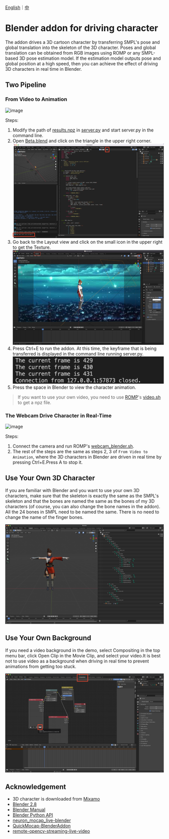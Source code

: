 [English](README.md)｜[中](README.zh_CN.md)

# Blender addon for driving character

The addon drives a 3D cartoon character by transferring SMPL's pose and global translation into the skeleton of the 3D character. Poses and global translation can be obtained from RGB images using ROMP or any SMPL-based 3D pose estimation model. If the estimation model outputs pose and global position at a high speed, then you can achieve the effect of driving 3D characters in real time in Blender.

## Two Pipeline

### From Video to Animation

![image](demo/demo1.gif)

Steps:

1. Modify the path of [results.npz](demo/results.npz) in [server.py](src/server.py) and start server.py in the command line.
2. Open [Beta.blend](blender/Beta.blend) and click on the triangle in the upper right corner.
   ![图 2](images/c52b11b344f633d7d60dd2c3a4fd8af0057c2a873f5868227e5c3e3b6c27b37f.png)
3. Go back to the Layout view and click on the small icon in the upper right to get the Texture.
   ![图 1](images/bc3d69615afb7829359475a04e4dd024732f8a70736b7433a7aaf93888dc2be7.png)
4. Press Ctrl+E to run the addon. At this time, the keyframe that is being transferred is displayed in the command line running server.py.
   ![图 4](images/1a7a853daa25f17230482437550e1d94f22252f0b02807ab105eeb6a2bd8ae30.png)
5. Press the space in Blender to view the character animation.

> If you want to use your own video, you need to use [ROMP](https://github.com/Arthur151/ROMP)'s [video.sh](https://github.com/Arthur151/ROMP/blob/master/scripts/video.sh) to get a npz file.

### The Webcam Drive Character in Real-Time

![image](demo/demo2.gif)

Steps:

1. Connect the camera and run ROMP's [webcam_blender.sh](https://github.com/Arthur151/ROMP/blob/master/scripts/webcam_blender.sh).
2. The rest of the steps are the same as steps 2, 3 of `From Video to Animation`, where the 3D characters in Blender are driven in real time by pressing Ctrl+E.Press A to stop it.

## Use Your Own 3D Character

If you are familiar with Blender and you want to use your own 3D characters, make sure that the skeleton is exactly the same as the SMPL's skeleton and that the bones are named the same as the bones of my 3D characters (of course, you can also change the bone names in the addon). All the 24 bones in SMPL need to be named the same. There is no need to change the name of the finger bones.

![图 3](/images/6b7e75964fd193b36ae58c94ddd99e6d234de6e085fb65d6f6691b476329b16c.png)

## Use Your Own Background

If you need a video background in the demo, select Compositing in the top menu bar, click Open Clip in the Movie Clip, and select your video.It is best not to use video as a background when driving in real time to prevent animations from getting too stuck.

![图 7](images/57480e4a863cb8f06bcb8581279a5669849d31a88ed17c6717422f707acdb0d3.png)

## Acknowledgement

- 3D character is downloaded from [Mixamo](https://www.mixamo.com/#/)
- [Blender 2.8](https://www.bilibili.com/video/BV1T4411N7GE?spm_id_from=333.999.0.0)
- [Blender Manual](https://docs.blender.org/manual/en/latest/)
- [Blender Python API](https://docs.blender.org/api/current/index.html)
- [neuron_mocap_live-blender](https://github.com/pnmocap/neuron_mocap_live-blender)
- [QuickMocap-BlenderAddon](https://github.com/vltmedia/QuickMocap-BlenderAddon)
- [remote-opencv-streaming-live-video](https://github.com/rena2damas/remote-opencv-streaming-live-video)
